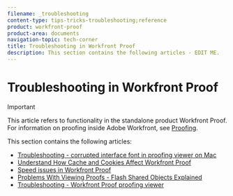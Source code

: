 ```yaml
---
filename: _troubleshooting
content-type: tips-tricks-troubleshooting;reference
product: workfront-proof
product-area: documents
navigation-topic: tech-corner
title: Troubleshooting in Workfront Proof
description: This section contains the following articles - EDIT ME.
---
```


# Troubleshooting in Workfront Proof

>[!IMPORTANT]
>
>This article refers to functionality in the standalone product Workfront Proof. For information on proofing inside Adobe Workfront, see [Proofing](../../../review-and-approve-work/proofing/proofing.md).

This section contains the following articles:

* [Troubleshooting - corrupted interface font in proofing viewer on Mac](../../../workfront-proof/wp-tech-corner/troubleshooting/corrupted-interface-font-pv-mac.md) 
* [Understand How Cache and Cookies Affect Workfront Proof](../../../workfront-proof/wp-tech-corner/troubleshooting/how-cache-cookies-affect-pv.md) 
* [Speed issues in Workfront Proof](../../../workfront-proof/wp-tech-corner/troubleshooting/speed-issue.md) 
* [Problems With Viewing Proofs - Flash Shared Objects Explained](../../../workfront-proof/wp-tech-corner/troubleshooting/view-proof-flash-shared-object.md) 
* [Troubleshooting - Workfront Proof proofing viewer](../../../workfront-proof/wp-tech-corner/troubleshooting/proofing-viewer.md)

